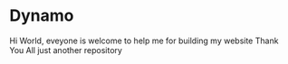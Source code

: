 # Dynamo
Hi World, eveyone is welcome to help me
for building my website
Thank You All
just another repository
